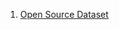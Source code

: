<p> 
  <ol>
     <li> <a href="https://blog.csdn.net/u012735708/article/details/82682673" target="_blank">Open Source Dataset</a> </li>
  <ol>
</p>
